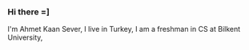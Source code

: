### Hi there =]   
I'm Ahmet Kaan Sever,
I live in Turkey,
I am a freshman in CS at Bilkent University,


